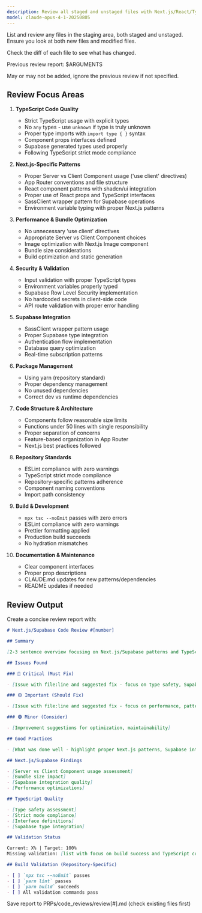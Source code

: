 ```yaml
---
description: Review all staged and unstaged files with Next.js/React/TypeScript focus and Supabase integration best practices
model: claude-opus-4-1-20250805
---
```


List and review any files in the staging area, both staged and unstaged.
Ensure you look at both new files and modified files.

Check the diff of each file to see what has changed.

Previous review report: $ARGUMENTS

May or may not be added, ignore the previous review if not specified.

## Review Focus Areas

1. **TypeScript Code Quality**

   - Strict TypeScript usage with explicit types
   - No `any` types - use `unknown` if type is truly unknown
   - Proper type imports with `import type { }` syntax
   - Component props interfaces defined
   - Supabase generated types used properly
   - Following TypeScript strict mode compliance

2. **Next.js-Specific Patterns**

   - Proper Server vs Client Component usage ('use client' directives)
   - App Router conventions and file structure
   - React component patterns with shadcn/ui integration
   - Proper use of React props and TypeScript interfaces
   - SassClient wrapper pattern for Supabase operations
   - Environment variable typing with proper Next.js patterns

3. **Performance & Bundle Optimization**

   - No unnecessary 'use client' directives
   - Appropriate Server vs Client Component choices
   - Image optimization with Next.js Image component
   - Bundle size considerations
   - Build optimization and static generation

4. **Security & Validation**

   - Input validation with proper TypeScript types
   - Environment variables properly typed
   - Supabase Row Level Security implementation
   - No hardcoded secrets in client-side code
   - API route validation with proper error handling

5. **Supabase Integration**

   - SassClient wrapper pattern usage
   - Proper Supabase type integration
   - Authentication flow implementation
   - Database query optimization
   - Real-time subscription patterns

6. **Package Management**

   - Using yarn (repository standard)
   - Proper dependency management
   - No unused dependencies
   - Correct dev vs runtime dependencies

7. **Code Structure & Architecture**

   - Components follow reasonable size limits
   - Functions under 50 lines with single responsibility
   - Proper separation of concerns
   - Feature-based organization in App Router
   - Next.js best practices followed

8. **Repository Standards**

   - ESLint compliance with zero warnings
   - TypeScript strict mode compliance
   - Repository-specific patterns adherence
   - Component naming conventions
   - Import path consistency

9. **Build & Development**

   - `npx tsc --noEmit` passes with zero errors
   - ESLint compliance with zero warnings
   - Prettier formatting applied
   - Production build succeeds
   - No hydration mismatches

10. **Documentation & Maintenance**
    - Clear component interfaces
    - Proper prop descriptions
    - CLAUDE.md updates for new patterns/dependencies
    - README updates if needed

## Review Output

Create a concise review report with:

```markdown
# Next.js/Supabase Code Review #[number]

## Summary

[2-3 sentence overview focusing on Next.js/Supabase patterns and TypeScript quality]

## Issues Found

### 🔴 Critical (Must Fix)

- [Issue with file:line and suggested fix - focus on type safety, Supabase integration, Next.js patterns]

### 🟡 Important (Should Fix)

- [Issue with file:line and suggested fix - focus on performance, patterns]

### 🟢 Minor (Consider)

- [Improvement suggestions for optimization, maintainability]

## Good Practices

- [What was done well - highlight proper Next.js patterns, Supabase integration, TypeScript usage]

## Next.js/Supabase Findings

- [Server vs Client Component usage assessment]
- [Bundle size impact]
- [Supabase integration quality]
- [Performance optimizations]

## TypeScript Quality

- [Type safety assessment]
- [Strict mode compliance]
- [Interface definitions]
- [Supabase type integration]

## Validation Status

Current: X% | Target: 100%
Missing validation: [list with focus on build success and TypeScript compilation]

## Build Validation (Repository-Specific)

- [ ] `npx tsc --noEmit` passes
- [ ] `yarn lint` passes
- [ ] `yarn build` succeeds
- [ ] All validation commands pass
```

Save report to PRPs/code_reviews/review[#].md (check existing files first)
